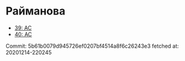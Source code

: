 # Райманова
- [39: AC](39.md)
- [40: AC](40.md)

Commit: 5b61b0079d945726ef0207bf4514a8f6c26243e3
 fetched at: 20201214-220245
